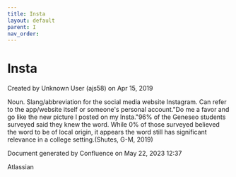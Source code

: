 ```yaml
---
title: Insta
layout: default
parent: I
nav_order:
---
```


# Insta

Created by  Unknown User (ajs58) on Apr 15, 2019

Noun. Slang/abbreviation for the social media website Instagram. Can refer to the app/website itself or someone's personal account.&quot;Do me a favor and go like the new picture I posted on my Insta.&quot;96% of the Geneseo students surveyed said they knew the word. While 0% of those surveyed believed the word to be of local origin, it appears the word still has significant relevance in a college setting.(Shutes, G-M, 2019)

Document generated by Confluence on May 22, 2023 12:37

Atlassian
